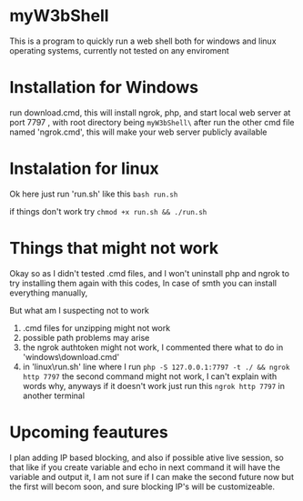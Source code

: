 # myW3bShell
This is a program to quickly run a web shell both for windows and linux operating systems,
currently not tested on any enviroment
# Installation for Windows

run download.cmd, this will install ngrok, php, and start 
local web server at port 7797 , with root directory being ```myW3bShell\```
after run the other cmd file named 'ngrok.cmd', this will make your web server publicly available

# Instalation for linux
Ok here just run 'run.sh' like this
```bash run.sh```

if things don't work try ```chmod +x run.sh && ./run.sh```

# Things that might not work

Okay so as I didn't tested .cmd files, and I won't uninstall php and ngrok to try installing them again with this codes,
In case of smth you can install everything manually,

But what am I suspecting not to work

1) .cmd files for unzipping might not work
2) possible path problems may arise
3) the ngrok authtoken might not work, I commented there what to do in 'windows\download.cmd'
4) in 'linux\run.sh' line where I run  ```php -S 127.0.0.1:7797 -t ./ && ngrok http 7797``` the second command might not work, I can't explain with words why, anyways
if it doesn't work just run this ```ngrok http 7797``` in another terminal

# Upcoming feautures

I plan adding IP based blocking, and also if possible ative live session, so that like if you create variable and echo in next command it will have the variable and output it,
I am not sure if I can make the second future now but the first will becom soon, and sure blocking IP's will be customizeable.
